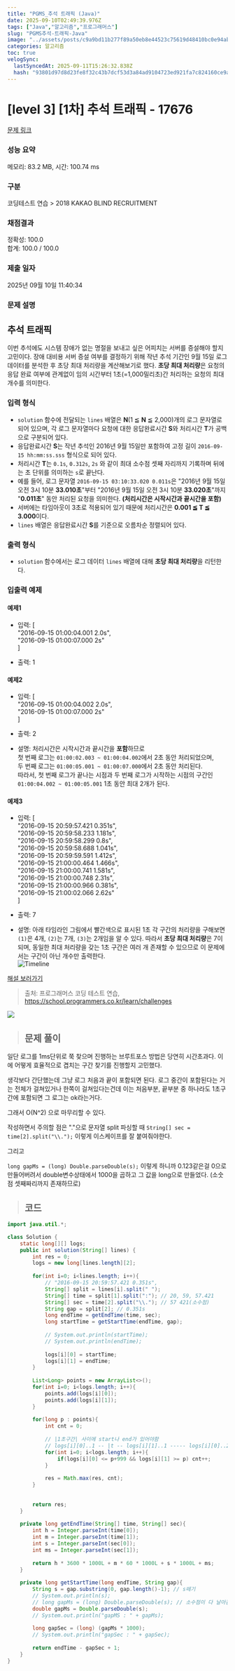 ```yaml
---
title: "PGMS_추석 트래픽 (Java)"
date: 2025-09-10T02:49:39.976Z
tags: ["Java","알고리즘","프로그래머스"]
slug: "PGMS추석-트래픽-Java"
image: "../assets/posts/c9a9bd11b277f89a50eb8e44523c75619d48410bc0e94ab9bfb35bf2c564520b.png"
categories: 알고리즘
toc: true
velogSync:
  lastSyncedAt: 2025-09-11T15:26:32.838Z
  hash: "93801d97d8d23fe8f32c43b7dcf53d3a84ad9104723ed921fa7c824160ce9aee"
---
```


# [level 3] [1차] 추석 트래픽 - 17676 

[문제 링크](https://school.programmers.co.kr/learn/courses/30/lessons/17676) 

### 성능 요약

메모리: 83.2 MB, 시간: 100.74 ms

### 구분

코딩테스트 연습 > 2018 KAKAO BLIND RECRUITMENT

### 채점결과

정확성: 100.0<br/>합계: 100.0 / 100.0

### 제출 일자

2025년 09월 10일 11:40:34

### 문제 설명

<h2>추석 트래픽</h2>

<p>이번 추석에도 시스템 장애가 없는 명절을 보내고 싶은 어피치는 서버를 증설해야 할지 고민이다. 장애 대비용 서버 증설 여부를 결정하기 위해 작년 추석 기간인 9월 15일 로그 데이터를 분석한 후 초당 최대 처리량을 계산해보기로 했다. <strong>초당 최대 처리량</strong>은 요청의 응답 완료 여부에 관계없이 임의 시간부터 1초(=1,000밀리초)간 처리하는 요청의 최대 개수를 의미한다. </p>

<h3>입력 형식</h3>

<ul>
<li><code>solution</code> 함수에 전달되는 <code>lines</code> 배열은 <strong>N</strong>(1 ≦ <strong>N</strong> ≦ 2,000)개의 로그 문자열로 되어 있으며,
각 로그 문자열마다 요청에 대한 응답완료시간 <strong>S</strong>와 처리시간 <strong>T</strong>가 공백으로 구분되어 있다.</li>
<li>응답완료시간 <strong>S</strong>는 작년 추석인 2016년 9월 15일만 포함하여 고정 길이 <code>2016-09-15 hh:mm:ss.sss</code> 형식으로 되어 있다.</li>
<li>처리시간 <strong>T</strong>는 <code>0.1s</code>, <code>0.312s</code>, <code>2s</code> 와 같이 최대 소수점 셋째 자리까지 기록하며 뒤에는 초 단위를 의미하는 <code>s</code>로 끝난다.</li>
<li>예를 들어, 로그 문자열 <code>2016-09-15 03:10:33.020 0.011s</code>은 "2016년 9월 15일 오전 3시 10분 <strong>33.010초</strong>"부터 "2016년 9월 15일 오전 3시 10분 <strong>33.020초</strong>"까지 "<strong>0.011초</strong>" 동안 처리된 요청을 의미한다. <strong>(처리시간은 시작시간과 끝시간을 포함)</strong></li>
<li>서버에는 타임아웃이 3초로 적용되어 있기 때문에 처리시간은 <strong>0.001 ≦ T ≦ 3.000</strong>이다.</li>
<li><code>lines</code> 배열은 응답완료시간 <strong>S</strong>를 기준으로 오름차순 정렬되어 있다.</li>
</ul>

<h3>출력 형식</h3>

<ul>
<li><code>solution</code> 함수에서는 로그 데이터 <code>lines</code> 배열에 대해 <strong>초당 최대 처리량</strong>을 리턴한다.</li>
</ul>

<h3>입출력 예제</h3>

<h4>예제1</h4>

<ul>
<li><p>입력: [<br>
"2016-09-15 01:00:04.001 2.0s",<br>
"2016-09-15 01:00:07.000 2s"<br>
]</p></li>
<li><p>출력: 1</p></li>
</ul>

<h4>예제2</h4>

<ul>
<li><p>입력: [<br>
"2016-09-15 01:00:04.002 2.0s",<br>
"2016-09-15 01:00:07.000 2s"<br>
]</p></li>
<li><p>출력: 2</p></li>
<li><p>설명: 처리시간은 시작시간과 끝시간을 <strong>포함</strong>하므로 <br>
첫 번째 로그는 <code>01:00:02.003 ~ 01:00:04.002</code>에서 2초 동안 처리되었으며,<br>
두 번째 로그는 <code>01:00:05.001 ~ 01:00:07.000</code>에서 2초 동안 처리된다.<br>
따라서, 첫 번째 로그가 끝나는 시점과 두 번째 로그가 시작하는 시점의 구간인 <code>01:00:04.002 ~ 01:00:05.001</code> 1초 동안 최대 2개가 된다.</p></li>
</ul>

<h4>예제3</h4>

<ul>
<li><p>입력: [<br>
"2016-09-15 20:59:57.421 0.351s",<br>
"2016-09-15 20:59:58.233 1.181s",<br>
"2016-09-15 20:59:58.299 0.8s",<br>
"2016-09-15 20:59:58.688 1.041s",<br>
"2016-09-15 20:59:59.591 1.412s",<br>
"2016-09-15 21:00:00.464 1.466s",<br>
"2016-09-15 21:00:00.741 1.581s",<br>
"2016-09-15 21:00:00.748 2.31s",<br>
"2016-09-15 21:00:00.966 0.381s",<br>
"2016-09-15 21:00:02.066 2.62s"<br>
]</p></li>
<li><p>출력: 7</p></li>
<li><p>설명: 아래 타임라인 그림에서 빨간색으로 표시된 1초 각 구간의 처리량을 구해보면 <code>(1)</code>은 4개, <code>(2)</code>는 7개, <code>(3)</code>는 2개임을 알 수 있다. 따라서 <strong>초당 최대 처리량</strong>은 7이 되며, 동일한 최대 처리량을 갖는 1초 구간은 여러 개 존재할 수 있으므로 이 문제에서는 구간이 아닌 개수만 출력한다.<br>
<img src="http://t1.kakaocdn.net/welcome2018/chuseok-01-v5.png" title="" alt="Timeline"></p></li>
</ul>

<p><a href="http://tech.kakao.com/2017/09/27/kakao-blind-recruitment-round-1/" target="_blank" rel="noopener">해설 보러가기</a></p>


> 출처: 프로그래머스 코딩 테스트 연습, https://school.programmers.co.kr/learn/challenges


![](/assets/posts/c9a9bd11b277f89a50eb8e44523c75619d48410bc0e94ab9bfb35bf2c564520b.png)

> ## 문제 풀이

일단 로그를 1ms단위로 쭉 찾으며 진행하는 브루트포스 방법은 당연히 시간초과다. 이에 어떻게 효율적으로 겹치는 구간 찾기를 진행할지 고민했다.

생각보다 간단했는데 그냥 로그 처음과 끝이 포함되면 된다. 로그 중간이 포함된다는 거는 전체가 걸쳐있거나 한쪽이 걸쳐있다는건데 이는 처음부분, 끝부분 중 하나라도 1초구간에 포함되면 그 로그는 ok라는거다.

그래서 O(N^2) 으로 마무리할 수 있다.

작성하면서 주의할 점은 "."으로 문자열 split 파싱할 때 `String[] sec = time[2].split("\\.");` 이렇게 이스케이프를 잘 붙여줘야한다.

그리고 

`long gapMs = (long) Double.parseDouble(s);`  이렇게 하니까 0.123같은걸 0으로 만들어버려서 double변수상태에서 1000을 곱하고 그 값을 long으로 만들었다. (소숫점 셋째짜리까지 존재하므로)


> ## 코드

```java
import java.util.*;

class Solution {
    static long[][] logs;
    public int solution(String[] lines) {
        int res = 0;
        logs = new long[lines.length][2];
        
        for(int i=0; i<lines.length; i++){
            // "2016-09-15 20:59:57.421 0.351s",
            String[] split = lines[i].split(" ");
            String[] time = split[1].split(":"); // 20, 59, 57.421
            String[] sec = time[2].split("\\."); // 57 421(소수점)
            String gap = split[2]; // 0.351s
            long endTime = getEndTime(time, sec);
            long startTime = getStartTime(endTime, gap);
            
            // System.out.println(startTime);
            // System.out.println(endTime);
            
            logs[i][0] = startTime;
            logs[i][1] = endTime;
        }
        
        List<Long> points = new ArrayList<>();
        for(int i=0; i<logs.length; i++){
            points.add(logs[i][0]);
            points.add(logs[i][1]);
        }
        
        for(long p : points){
            int cnt = 0;
            
            // |1초구간| 사이에 start나 end가 있어야함
            // logs[i][0]..1 -- |t -- logs[i][1]..1 ----- logs[i][0]..2 --- t+999| --- logs[i][1]..2
            for(int i=0; i<logs.length; i++){
                if(logs[i][0] <= p+999 && logs[i][1] >= p) cnt++;
            }
            
            res = Math.max(res, cnt);
        }
        
        
        return res;
    }
    
    private long getEndTime(String[] time, String[] sec){
        int h = Integer.parseInt(time[0]);
        int m = Integer.parseInt(time[1]);
        int s = Integer.parseInt(sec[0]);
        int ms = Integer.parseInt(sec[1]);
        
        return h * 3600 * 1000L + m * 60 * 1000L + s * 1000L + ms;
    }
    
    private long getStartTime(long endTime, String gap){
        String s = gap.substring(0, gap.length()-1); // s떼기
        // System.out.println(s);
        // long gapMs = (long) Double.parseDouble(s); // 소수점이 다 날아감 이렇게 하면 안됨
        double gapMs = Double.parseDouble(s);
        // System.out.println("gapMS : " + gapMs);
        
        long gapSec = (long) (gapMs * 1000);
        // System.out.println("gapSec : " + gapSec);
        
        return endTime - gapSec + 1;
    }
}
```